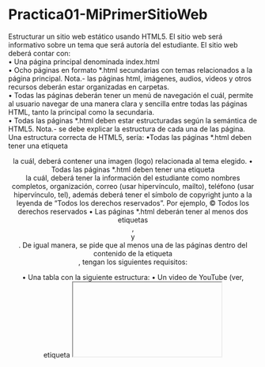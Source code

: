 # Practica01-MiPrimerSitioWeb


Estructurar un sitio web estático usando HTML5. El sitio web será informativo sobre un tema que será autoría del estudiante. El sitio web deberá contar con:  
• Una página principal denominada index.html  
• Ocho páginas en formato *.html secundarias con temas relacionados a la página principal. Nota.- las páginas html, imágenes, audios, videos y otros recursos deberán estar organizadas en carpetas.  
• Todas las páginas deberán tener un menú de navegación el cuál, permite al usuario navegar de una manera clara y sencilla entre todas las páginas HTML, tanto la principal como la secundaria.  
• Todas las páginas *.html deben estar estructuradas según la semántica de HTML5. Nota.- se debe explicar la estructura de cada una de las página. Una estructura correcta de HTML5, sería: 
•Todas las páginas *.html deben tener una etiqueta <header> la cuál, deberá contener una imagen (logo) relacionada al tema elegido. 
• Todas las páginas *.html deben tener una etiqueta <footer> la cuál, deberá tener la información del estudiante como nombres completos, organización, correo (usar hipervínculo, mailto), teléfono (usar hipervínculo, tel), además deberá tener el símbolo de copyright junto a la leyenda de “Todos los derechos reservados”. Por ejemplo, © Todos los derechos reservados • Las páginas *.html deberán tener al menos dos etiquetas <section>, <article> y <aside>.
De igual manera, se pide que al menos una de las páginas dentro del contenido de la etiqueta <article>, tengan los siguientes requisitos: 
 
• Una tabla con la siguiente estructura: 
• Un video de YouTube (ver, etiqueta <iframe>). 
• Un video con la etiqueta <video>. 
• Un audio con la etiqueta <audio>. 
• Manejar listas ordenadas o desordenadas con al menos cinco ítems. 
• Tener al menos cinco etiquetas de texto que se encuentran en la figura 116 del texto guía de la asignatura. 

Asimismo, se pide que todos los artículos <article> tengan al menos una imagen cada uno. Nota.- se pide que todas las imágenes están almacenadas en una carpeta llamada “images”. Por lo tanto, se debe trabajar con rutas relativas. 
 
Finalmente, se pide que una de las páginas tenga al menos cuatro secciones (<section>) con tres artículos (<article>) cada sección. Luego, cada sección debe tener un encabezado (<header>), en donde, se ubicaran enlaces que permitan navegar entre los artículos usando id’s (ver, página 63 del texto guía). 